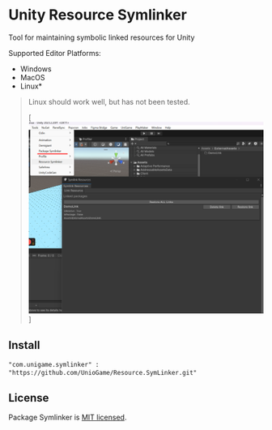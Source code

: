 # Unity Resource Symlinker 

Tool for maintaining symbolic linked resources for Unity

Supported Editor Platforms:
* Windows
* MacOS
* Linux*

> Linux should work well, but has not been tested.
>
> [![Symlinker Preview](https://github.com/UnioGame/Resource.SymLinker/blob/main/GitAssets/symliner1.png)]

## Install
 
```
"com.unigame.symlinker" : "https://github.com/UnioGame/Resource.SymLinker.git"
```
 
## License

Package Symlinker is [MIT licensed](./LICENSE.md).
